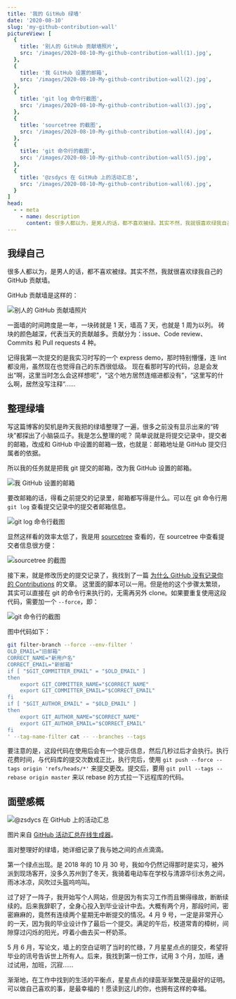 ```yaml
---
title: '我的 GitHub 绿墙'
date: '2020-08-10'
slug: 'my-github-contribution-wall'
pictureView: [
  {
    title: '别人的 GitHub 贡献墙照片',
    src: '/images/2020-08-10-My-github-contribution-wall(1).jpg',
  },
  {
    title: '我 GitHub 设置的邮箱',
    src: '/images/2020-08-10-My-github-contribution-wall(2).jpg',
  },
  {
    title: 'git log 命令行截图',
    src: '/images/2020-08-10-My-github-contribution-wall(3).jpg',
  },
  {
    title: 'sourcetree 的截图',
    src: '/images/2020-08-10-My-github-contribution-wall(4).jpg',
  },
  {
    title: 'git 命令行的截图',
    src: '/images/2020-08-10-My-github-contribution-wall(5).jpg',
  },
  {
    title: '@zsdycs 在 GitHub 上的活动汇总',
    src: '/images/2020-08-10-My-github-contribution-wall(6).jpg',
  }
]
head:
  - - meta
    - name: description
      content: 很多人都以为，是男人的话，都不喜欢被绿。其实不然，我就很喜欢绿我自己的 GitHub 贡献墙。
---
```


## 我绿自己

很多人都以为，是男人的话，都不喜欢被绿。其实不然，我就很喜欢绿我自己的 GitHub 贡献墙。

GitHub 贡献墙是这样的：

![别人的 GitHub 贡献墙照片](/images/2020-08-10-My-github-contribution-wall(1).jpg)

一面墙的时间跨度是一年，一块砖就是 1 天，墙高 7 天，也就是 1 周为以列。
砖块的颜色越深，代表当天的贡献越多。贡献分为：issue、Code review、Commits 和 Pull requests 4 种。

记得我第一次提交的是我实习时写的一个 express demo，那时特别懵懂，连 lint 都没用，虽然现在也觉得自己的东西很低级。
现在看那时写的代码，总是会发出“啊，这里当时怎么会这样想呢”，“这个地方居然连缩进都没有”，“这里写的什么啊，居然没写注释”……

## 整理绿墙

写这篇博客的契机是昨天我把的绿墙整理了一遍，很多之前没有显示出来的“砖块”都探出了小脑袋瓜子。我是怎么整理的呢？
简单说就是将提交记录中，提交者的邮箱，改成和 GitHub 中设置的邮箱一致，也就是：邮箱地址是 GitHub 提交归属者的依据。

所以我的任务就是把我 git 提交的邮箱，改为我 GitHub 设置的邮箱。

![我 GitHub 设置的邮箱](/images/2020-08-10-My-github-contribution-wall(2).jpg)

要改邮箱的话，得看之前提交的记录里，邮箱都写得是什么。可以在 git 命令行用 `git log` 查看提交记录中的提交者邮箱信息。

![git log 命令行截图](/images/2020-08-10-My-github-contribution-wall(3).jpg)

显然这样看的效率太低了，我是用 [sourcetree](https://www.sourcetreeapp.com/) 查看的，在 sourcetree 中查看提交者信息很方便：

![sourcetree 的截图](/images/2020-08-10-My-github-contribution-wall(4).jpg)

接下来，就是修改历史的提交记录了，我找到了一篇 [为什么 GitHub 没有记录你的 Contributions](https://segmentfault.com/a/1190000004318632) 的文章。
这里面的脚本可以一用。但是他的这个步骤太繁琐，其实可以直接在 git 的命令行来执行的，无需再另外 clone。如果要重复使用这段代码，需要加一个 `--force`，即：

![git 命令行的截图](/images/2020-08-10-My-github-contribution-wall(5).jpg)

图中代码如下：

```bash
git filter-branch --force --env-filter '
OLD_EMAIL="旧邮箱"
CORRECT_NAME="新用户名"
CORRECT_EMAIL="新邮箱"
if [ "$GIT_COMMITTER_EMAIL" = "$OLD_EMAIL" ]
then
    export GIT_COMMITTER_NAME="$CORRECT_NAME"
    export GIT_COMMITTER_EMAIL="$CORRECT_EMAIL"
fi
if [ "$GIT_AUTHOR_EMAIL" = "$OLD_EMAIL" ]
then
    export GIT_AUTHOR_NAME="$CORRECT_NAME"
    export GIT_AUTHOR_EMAIL="$CORRECT_EMAIL"
fi
' --tag-name-filter cat -- --branches --tags
```

要注意的是，这段代码在使用后会有一个提示信息，然后几秒过后才会执行。执行花费时间，与代码库的提交次数成正比，执行完后，使用 `git push --force --tags origin 'refs/heads/*'` 来提交更改。提交后，要用 `git pull --tags --rebase origin master` 来以 rebase 的方式拉一下远程库的代码。

## 面壁感概

![@zsdycs 在 GitHub 上的活动汇总](/images/2020-08-10-My-github-contribution-wall(6).jpg)

 图片来自 [GitHub 活动汇总在线生成器](https://github-contributions.now.sh)。

面对整理好的绿墙，她详细记录了我与她之间的点点滴滴。

第一个绿点出现。是 2018 年的 10 月 30 号，我如今仍然记得那时是实习，被外派到现场客开，没多久苏州到了冬天，我骑着电动车在学校与清源华衍水务之间，雨冰冰凉，风吹过头盔呜呜叫。

过了好了一阵子，我开始写个人网站，但是因为有实习工作而且懒得缘故，断断续续的。后来我辞职了，全身心投入到毕业设计中去。大概有两个月，那段时间，密密麻麻的，竟然有连续两个星期无中断提交的情况。4 月 9 号，一定是非常开心的一天，因为我的毕业设计作了最后一个提交。满足的午后，校道常青的樟树，间隙穿过闪烁的阳光，哼着小曲去买一杯奶茶。

5 月 6 月，写论文，墙上的空白证明了当时的忙碌，7 月星星点点的提交，希望将毕业的讯号告诉世上所有人。后来，我找到第一份工作，试用 3 个月，加班，通过试用，加班，沉寂……

渐渐地，在工作中找到的生活的平衡点，星星点点的绿茵渐渐繁茂是最好的证明。可以做自己喜欢的事，是最幸福的！愿读到这儿的你，也拥有这样的幸福。
